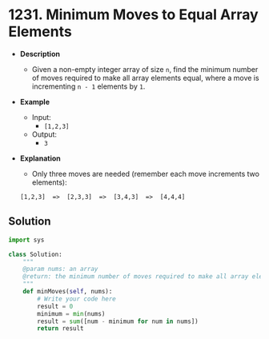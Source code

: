# 1231. Minimum Moves to Equal Array Elements

- **Description**
    - Given a non-empty integer array of size `n`, find the minimum number of moves required to make all array elements equal, where a move is incrementing `n - 1` elements by `1`.
- **Example**
    - Input:
        - `[1,2,3]`
    - Output:
        - `3`
- **Explanation**
    - Only three moves are needed (remember each move increments two elements):

    ```
    [1,2,3]  =>  [2,3,3]  =>  [3,4,3]  =>  [4,4,4]
    ```

## Solution

```python
import sys

class Solution:
    """
    @param nums: an array
    @return: the minimum number of moves required to make all array elements equal
    """
    def minMoves(self, nums):
        # Write your code here
        result = 0
        minimum = min(nums)
        result = sum([num - minimum for num in nums])
        return result
```
